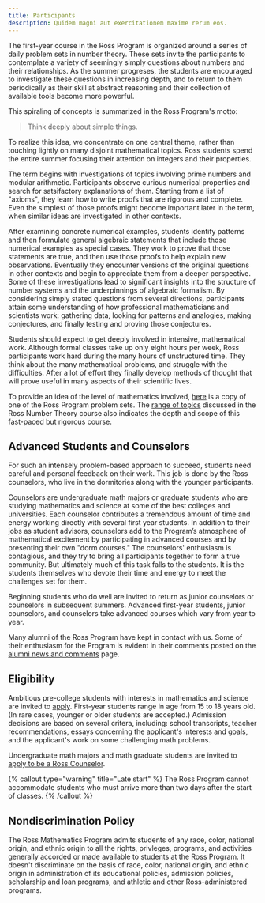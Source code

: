 ```yaml
---
title: Participants
description: Quidem magni aut exercitationem maxime rerum eos.
---
```


The first-year course in the Ross Program is organized around a series of daily problem sets in number theory. These sets invite the participants to contemplate a variety of seemingly simply questions about numbers and their relationships. As the summer progreses, the students are encouraged to investigate these questions in increasing depth, and to return to them periodically as their skill at abstract reasoning and their collection of available tools become more powerful.

This spiraling of concepts is summarized in the Ross Program's motto:

> Think deeply about simple things.

To realize this idea, we concentrate on one central theme, rather than touching lightly on many disjoint mathematical topics. Ross students spend the entire summer focusing their attention on integers and their properties.

The term begins with investigations of topics involving prime numbers and modular arithmetic. Participants observe curious numerical properties and search for satsifactory explanations of them. Starting from a list of "axioms", they learn how to write proofs that are rigorous and complete. Even the simplest of those proofs might become important later in the term, when similar ideas are investigated in other contexts.

After examining concrete numerical examples, students identify patterns and then formulate general algebraic statements that include those numerical examples as special cases. They work to prove that those statements are true, and then use those proofs to help explain new observations. Eventually they encounter versions of the original questions in other contexts and begin to appreciate them from a deeper perspective. Some of these investigations lead to significant insights into the structure of number systems and the underpinnings of algebraic formalism. By considering simply stated questions from several directions, participants attain some understanding of how professional mathematicians and scientists work: gathering data, looking for patterns and analogies, making conjectures, and finally testing and proving those conjectures.

Students should expect to get deeply involved in intensive, mathematical work. Although formal classes take up only eight hours per week, Ross participants work hard during the many hours of unstructured time. They think about the many mathematical problems, and struggle with the difficulties. After a lot of effort they finally develop methods of thought that will prove useful in many aspects of their scientific lives.

To provide an idea of the level of mathematics involved, [here](http://u.osu.edu/rossmath/files/2014/08/set02.web-19zutzo.pdf) is a copy of one of the Ross Program problem sets. The [range of topics](students/course-topics) discussed in the Ross Number Theory course also indicates the depth and scope of this fast-paced but rigorous course.

## Advanced Students and Counselors

For such an intensely problem-based approach to succeed, students need careful and personal feedback on their work. This job is done by the Ross counselors, who live in the dormitories along with the younger participants.

Counselors are undergraduate math majors or graduate students who are studying mathematics and science at some of the best colleges and universities. Each counselor contributes a tremendous amount of time and energy working directly with several first year students. In addition to their jobs as student advisors, counselors add to the Program’s atmosphere of mathematical excitement by participating in advanced courses and by presenting their own "dorm courses." The counselors' enthusiasm is contagious, and they try to bring all participants together to form a true community. But ultimately much of this task falls to the students. It is the students themselves who devote their time and energy to meet the challenges set for them.

Beginning students who do well are invited to return as junior counselors or counselors in subsequent summers. Advanced first-year students, junior counselors, and counselors take advanced courses which vary from year to year.

Many alumni of the Ross Program have kept in contact with us. Some of their enthusiasm for the Program is evident in their comments posted on the [alumni news and comments](alumni/news) page.

## Eligibility

Ambitious pre-college students with interests in mathematics and science are invited to [apply](students/apply). First-year students range in age from 15 to 18 years old. (In rare cases, younger or older students are accepted.) Admission decisions are based on several critera, including: school transcripts, teacher recommendations, essays concerning the applicant's interests and goals, and the applicant's work on some challenging math problems.

Undergraduate math majors and math graduate students are invited to [apply to be a Ross Counselor](counselors/apply).

{% callout type="warning" title="Late start" %}
The Ross Program cannot accommodate students who must arrive more than two days after the start of classes.
{% /callout %}

## Nondiscrimination Policy

The Ross Mathematics Program admits students of any race, color, national origin, and ethnic origin to all the rights, privleges, programs, and activities generally accorded or made available to students at the Ross Program. It doesn't discriminate on the basis of race, color, national origin, and ethnic origin in administration of its educational policies, admission policies, scholarship and loan programs, and athletic and other Ross-administered programs.